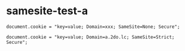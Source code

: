 # samesite-test-a




```
document.cookie = "key=value; Domain=xxx; SameSite=None; Secure";
```

```
document.cookie = "key=value; Domain=a.2do.lc; SameSite=Strict; Secure";
```

